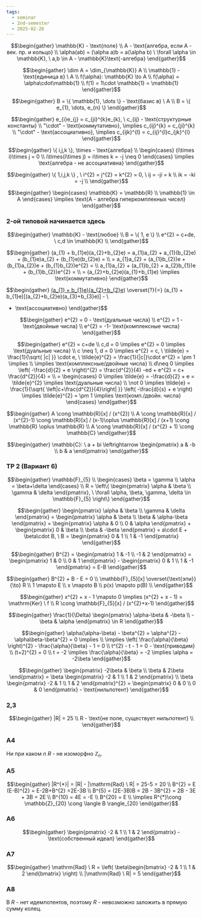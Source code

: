 ```yaml
---
tags:
  - seminar
  - 2nd-semester
  - 2025-02-26
---
```


$$\begin{gather}
\mathbb{K} - \text{поле} \\ 
A - \text{алгебра, если A - век. пр. и кольцо} \\
\alpha(ab) = (\alpha a)b = a(\alpha b) \ \forall \alpha \in \mathbb{K}, \ a,b \in A - \mathbb{K}\text{-алгебра}
\end{gather}$$

$$\begin{gather}
\dim A = \dim_{\mathbb{K}} A \\
\mathbb{1} - \text{единица в} \ A \\
f(\alpha): \mathbb{K} \to A \\
f(\alpha) = \alpha\cdot\mathbb{1} \\
f(1) = 1\cdot \mathbb{1} = \mathbb{1}
\end{gather}$$

$$\begin{gather}
B = \{ \mathbb{1}, \dots \} - \text{базис в} \ A \\
B = \{ e_{1}, \dots, e_{n} \}
\end{gather}$$

$$\begin{gather}
e_{i}e_{j} = c_{ji}^{k}e_{k}, \ c_{ij} - \text{структурные константы} \\
"\cdot" - \text{коммутативно}, \implies c_{ij}^{k} = c_{ji}^{k} \\
"\cdot" - \text{ассоциативно}, \implies c_{ijk}^{l} = c_{ij}^{l}c_{jk}^{l}
\end{gather}$$

$$\begin{gather}
\{ i,j,k \}, \times - \text{алгебра} \\
\begin{cases}
(i\times i)\times j = 0 \\
i\times(i\times j) = i\times k = -j \neq 0
\end{cases} \implies \text{алгебра - не ассоциативна}
\end{gather}$$

$$\begin{gather}
\{ 1,i,j,k \} , \ i^{2} = j^{2} = k^{2} = 0, \
ij = -ji = k \\
ik = -ki = -j \\
\end{gather}$$

$$\begin{gather}
\begin{cases}
\mathbb{K} = \mathbb{R} \\
\mathbb{1} \in A
\end{cases} \implies \text{A - алгебра гиперкомплекных чисел}
\end{gather}$$

### 2-ой типовой начинается здесь

$$\begin{gather}
\mathbb{K} - \text{любое} \\
B = \{ 1, e \} \\
e^{2} = c+de, \ c,d \in \mathbb{K} \\
\end{gather}$$

$$\begin{gather}
(a_{1} + b_{1}e)(a_{2}+b_{2}e) = a_{1}a_{2} + a_{1}(b_{2}e) + (b_{1}e)a_{2} + (b_{1}e)(b_{2}e) = \\
= a_{1}a_{2} + (a_{1}b_{2})e + (b_{1}a_{2})e + (b_{1}b_{2})e^{2} = \\
a_{1}a_{2} + (a_{1}b_{2} + a_{2}b_{1})e + (b_{1}b_{2})e^{2} = \\
= (a_{2}+b_{2}e)(a_{1}+b_{1}e) \implies \text{коммутативно}
\end{gather}$$

$$\begin{gather}
[(a_{1} + b_{1}e)(a_{2}+b_{2}e)](a_{3}+b_{3}e) \overset{?}{=} (a_{1} + b_{1}e)[(a_{2}+b_{2}e)(a_{3}+b_{3}e)] - \\
- \text{ассоциативно}
\end{gather}$$

$$\begin{gather}
e^{2} = 0 - \text{дуальные числа} \\
e^{2} = 1 - \text{двойные числа} \\
e^{2} = -1- \text{комплексные числа}
\end{gather}$$

$$\begin{gather}
e^{2} = c+de \\
c,d = 0 \implies e^{2} = 0 \implies \text{дуальные числа} \\
c \neq 1, d = 0 \implies e^{2} = c, \ \tilde{e} = \frac{1}{\sqrt{ |c| }} \cdot e, \ \tilde{e}^{2} = \frac{1}{|c|}\cdot e^{2} = \pm 1 \implies \\
\implies \text{комплексные/двойные числа} \\
d\neq 0 \implies \left( -\frac{d}{2} + e \right)^{2} = \frac{d^{2}}{4} -ed + e^{2} = c+ \frac{d^{2}}{4} = \\
= \begin{cases}
0 \implies \tilde{e} = -\frac{d}{2} + e = \tilde{e}^{2} \implies  \text{дуальные числа} \\
\not 0 \implies \tilde{e} = \frac{1}{\sqrt{ \left|c+\frac{d^{2}}{4}\right| }} \left( -\frac{d}{s} + e \right) \implies \tilde{e}^{2} = \pm 1 \implies \text{комп./двойн. числа}
\end{cases}
\end{gather}$$

$$\begin{gather}
A \cong \mathbb{R}[x] / (x^{2}) \\
A \cong \mathbb{R}[x] / (x^{2}-1) \cong \mathbb{R}[x] / (x-1)\oplus \mathbb{R}[x] / (x+1) \cong \mathbb{R} \oplus \mathbb{R} \\
A \cong  \mathbb{R}[x] / (x^{2} + 1) \cong \mathbb{C}
\end{gather}$$

$$\begin{gather}
\mathbb{C}: \ a + bi \leftrightarrow \begin{pmatrix}
a & -b \\
b & a
\end{pmatrix}
\end{gather}$$

### ТР 2 (Вариант 6)

$$\begin{gather}
\mathbb{F}_{5} \\
\begin{cases}
\beta = \gamma \\
\alpha = \beta+\delta
\end{cases} \\
R = \left\{ \begin{pmatrix}
\alpha & \beta \\
\gamma & \delta
\end{pmatrix}, \ \forall \alpha, \beta, \gamma, \delta \in \mathbb{F}_{5} \right\}
\end{gather}$$

$$\begin{gather}
\begin{pmatrix}
\alpha & \beta \\
\gamma & \delta
\end{pmatrix} = \begin{pmatrix}
\alpha & \beta \\
\beta & \alpha-\beta
\end{pmatrix} = \begin{pmatrix}
\alpha & 0 \\
0 & \alpha
\end{pmatrix} + \begin{pmatrix}
0 & \beta \\
\beta & -\beta
\end{pmatrix} = a\cdot E + \beta\cdot B, \ B = \begin{pmatrix}
0 & 1 \\
1 & -1
\end{pmatrix}
\end{gather}$$

$$\begin{gather}
B^{2} = \begin{pmatrix}
1 & -1 \\
-1 & 2
\end{pmatrix} = \begin{pmatrix}
1 & 0 \\
0 & 1
\end{pmatrix} - \begin{pmatrix}
0 & 1 \\
1 & -1
\end{pmatrix} = E-B
\end{gather}$$

$$\begin{gather}
B^{2} + B - E = 0 \\
\mathbb{F}_{5}[x] \overset{\text{эпи}}{\to} R \\
1 \mapsto E \\
x \mapsto B \\
p(x) \mapsto p(B) \\
\end{gather}$$

$$\begin{gather}
x^{2} + x - 1 \mapsto 0 \implies (x^{2} + x - 1) = \mathrm{Ker} \ f \\
R \cong \mathbb{F}_{5}[x] / (x^{2}+x-1)
\end{gather}$$

$$\begin{gather}
\frac{1}{\Delta} \begin{pmatrix}
\alpha-\beta & -\beta \\
-\beta & \alpha
\end{pmatrix} \in R
\end{gather}$$

$$\begin{gather}
\alpha(\alpha-\beta) - \beta^{2} = \alpha^{2} - \alpha\beta-\beta^{2} = 0 \implies \\
\implies \left( \frac{\alpha}{\beta} \right)^{2} - \frac{\alpha}{\beta} - 1 = 0 \\
t^{2} - t - 1 = 0 - \text{приводим} \\
(t+2)^{2} = 0 \\
t = -2 \implies \frac{\alpha}{\beta} = -2 \implies \alpha = -2\beta
\end{gather}$$

$$\begin{gather}
\begin{pmatrix}
-2\beta & \beta \\
\beta & 2\beta
\end{pmatrix} = \beta \begin{pmatrix}
-2 & 1 \\
 1 & 2
\end{pmatrix} \\
\beta \begin{pmatrix}
-2 & 1 \\
 1 & 2
\end{pmatrix}^{2} = \begin{pmatrix}
0 & 0 \\
0 & 0
\end{pmatrix} - \text{нильпотент}
\end{gather}$$

### 2,3

$$\begin{gather}
|R| = 25 \\
R - \text{не поле, существует нильпотент} \\
\end{gather}$$

### A4

Ни при каком $n$ $R$ - не изоморфно $\mathbb{Z}_{n}$.

### A5

$$\begin{gather}
|R^{*}| = |R| - |\mathrm{Rad} \ R| = 25-5 = 20 \\
B^{2} = E
(E-B)^{2} = E-2B+B^{2} =2E-3B \\
B^{5} = (2E-3B)B = 2B - 3B^{2} = 2B - 3E + 3B = 2E \\
B^{10} = 4E = -E \\
B^{20} = E \\
\implies R^{*}\cong \mathbb{Z}_{20} \cong \langle B \rangle_{20}
\end{gather}$$

### A6

$$\begin{gather}
\begin{pmatrix}
-2 & 1 \\
1 & 2
\end{pmatrix} - \text{собственный идеал}
\end{gather}$$

### A7

$$\begin{gather}
\mathrm{Rad} \ R = \left( \beta\begin{bmatrix}
-2 & 1 \\
1 & 2
\end{bmatrix} \right) \\ 
|\mathrm{Rad} \ R| = 5
\end{gather}$$

### A8

В $R$ - нет идемпотентов, поэтому $R$ - невозможно заложить в прямую сумму колец.
